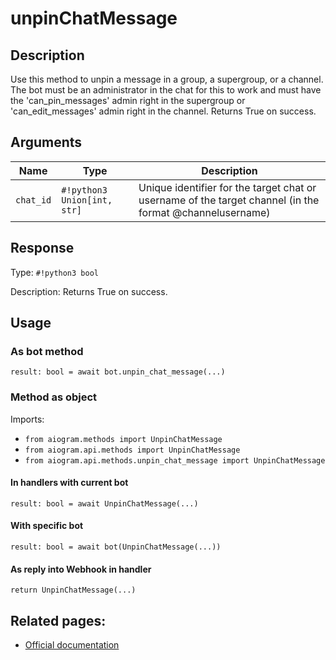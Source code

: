# unpinChatMessage

## Description

Use this method to unpin a message in a group, a supergroup, or a channel. The bot must be an administrator in the chat for this to work and must have the 'can_pin_messages' admin right in the supergroup or 'can_edit_messages' admin right in the channel. Returns True on success.


## Arguments

| Name | Type | Description |
| - | - | - |
| `chat_id` | `#!python3 Union[int, str]` | Unique identifier for the target chat or username of the target channel (in the format @channelusername) |



## Response

Type: `#!python3 bool`

Description: Returns True on success.


## Usage

### As bot method

```python3
result: bool = await bot.unpin_chat_message(...)
```

### Method as object

Imports:

- `from aiogram.methods import UnpinChatMessage`
- `from aiogram.api.methods import UnpinChatMessage`
- `from aiogram.api.methods.unpin_chat_message import UnpinChatMessage`

#### In handlers with current bot
```python3
result: bool = await UnpinChatMessage(...)
```

#### With specific bot
```python3
result: bool = await bot(UnpinChatMessage(...))
```
#### As reply into Webhook in handler
```python3
return UnpinChatMessage(...)
```


## Related pages:

- [Official documentation](https://core.telegram.org/bots/api#unpinchatmessage)
